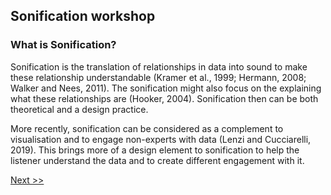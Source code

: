 ## Sonification workshop

### What is Sonification?

Sonification is the translation of relationships in data into sound to make these relationship understandable (Kramer et al., 1999; Hermann, 2008; Walker and Nees, 2011). The sonification might also focus on the explaining what these relationships are (Hooker, 2004). Sonification then can be both theoretical and a design practice. 

More recently, sonification can be considered as a complement to visualisation and to engage non-experts with data (Lenzi and Cucciarelli, 2019). This brings more of a design element to sonification to help the listener understand the data and to create different engagement with it. 


[Next >>](types)